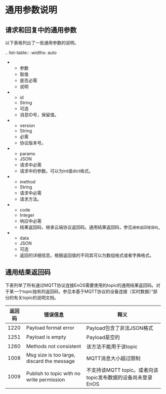 # 通用参数说明

## 请求和回复中的通用参数

以下表格列出了一些通用参数的说明。

.. list-table::
   :widths: auto

   * - 参数
     - 取值
     - 是否必需
     - 说明
   * - id
     - String
     - 可选
     - 消息ID号，保留值。
   * - version
     - String
     - 必需
     - 协议版本号。
   * - params
     - JSON
     - 请求中必需
     - 请求中的参数。可以为int或dict格式。
   * - method
     - String
     - 请求中必需
     - 请求方法。
   * - code
     - Integer
     - 响应中必需
     - 结果返回码，继承云端协议返回码。通用结果返回码，参见`通用返回错误码`_
   * - data
     - JSON
     - 可选
     - 返回的详细信息。根据返回值的不同其可以为数组格式或者字典格式。

## 通用结果返回码

下表列举了所有通过MQTT协议连接EnOS需要使用的topic的通用结果返回码。对于某一个topic独有的返回码，参见本基于MQTT协议的设备连接（实时数据）”部分的有关topic的说明文档。

| 返回码 | 错误信息 | 释义|
|---------|---------|---------|
| 1220 | Payload format error | Payload包含了非法JSON格式 |
| 1251 | Payload is empty | Payload是空的 |
| 1260 | Methods not consistent | 该方法不能用于该topic |
| 1008 | Msg size is too large, discard the message | MQTT消息大小超过限制 |
| 1009 | Publish to topic with no write permission | 不支持该MQTT topic。或者向该topic发布数据的设备尚未登录EnOS |

